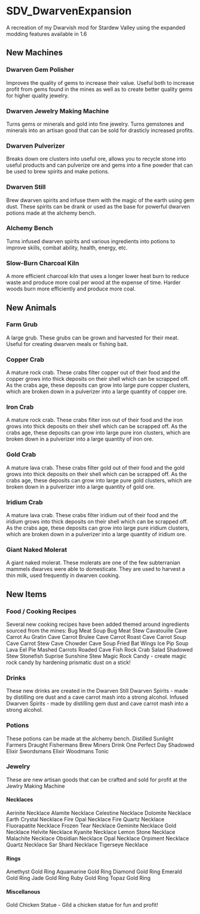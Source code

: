 # SDV_DwarvenExpansion
A recreation of my Dwarvish mod for Stardew Valley using the expanded modding features available in 1.6

## New Machines

### Dwarven Gem Polisher
Improves the quality of gems to increase their value.
Useful both to increase profit from gems found in the mines as well as to create better quality gems for higher quality jewelry.

### Dwarven Jewelry Making Machine
Turns gems or minerals and gold into fine jewelry.
Turns gemstones and minerals into an artisan good that can be sold for drasticly increased profits.

### Dwarven Pulverizer
Breaks down ore clusters into useful ore, allows you to recycle stone into useful products and can pulverize ore and gems into a fine powder that can be used to brew spirits and make potions.

### Dwarven Still
Brew dwarven spirits and infuse them with the magic of the earth using gem dust.
These spirits can be drank or used as the base for powerful dwarven potions made at the alchemy bench.

### Alchemy Bench
Turns infused dwarven spirits and various ingredients into potions to improve skills, combat ability, health, energy, etc.

### Slow-Burn Charcoal Kiln
A more efficient charcoal kiln that uses a longer lower heat burn to reduce waste and produce more coal per wood at the expense of time.  Harder woods burn more efficiently and produce more coal.

## New Animals

### Farm Grub
A large grub.  These grubs can be grown and harvested for their meat.  Useful for creating dwarven meals or fishing bait.

### Copper Crab
A mature rock crab.  These crabs filter copper out of their food and the copper grows into thick deposits on their shell which can be scrapped off.  As the crabs age, these deposits can grow into large pure copper clusters, which are broken down in a pulverizer into a large quantity of copper ore.

### Iron Crab
A mature rock crab.  These crabs filter iron out of their food and the iron grows into thick deposits on their shell which can be scrapped off.  As the crabs age, these deposits can grow into large pure iron clusters, which are broken down in a pulverizer into a large quantity of iron ore.

### Gold Crab
A mature lava crab.  These crabs filter gold out of their food and the gold grows into thick deposits on their shell which can be scrapped off.  As the crabs age, these deposits can grow into large pure gold clusters, which are broken down in a pulverizer into a large quantity of gold ore.

### Iridium Crab
A mature lava crab.  These crabs filter iridium out of their food and the iridium grows into thick deposits on their shell which can be scrapped off.  As the crabs age, these deposits can grow into large pure iridium clusters, which are broken down in a pulverizer into a large quantity of iridium ore.

### Giant Naked Molerat
A giant naked molerat.  These molerats are one of the few subterranian mammels dwarves were able to domesticate.  They are used to harvest a thin milk, used frequently in dwarven cooking.

## New Items

### Food / Cooking Recipes
Several new cooking recipes have been added themed around ingredients sourced from the mines:
Bug Meat Soup
Bug Meat Stew
Cavatouille
Cave Carrot Au Gratin
Cave Carrot Brulee
Cave Carrot Roast
Cave Carrot Soup
Cave Carrot Stew
Cave Chowder
Cave Soup
Fried Bat Wings
Ice Pip Soup
Lava Eel Pie
Mashed Carrots
Roaded Cave Fish
Rock Crab Salad
Shadowed Stew
Stonefish Suprise
Sunshine Stew
Magic Rock Candy - create magic rock candy by hardening prismatic dust on a stick!

### Drinks
These new drinks are created in the Dwarven Still
Dwarven Spirits - made by distilling ore dust and a cave carrot mash into a strong alcohol.
Infused Dwarven Spirits - made by distilling gem dust and cave carrot mash into a strong alcohol.

### Potions
These potions can be made at the alchemy bench.
Distilled Sunlight
Farmers Draught
Fishermans Brew
Miners Drink
One Perfect Day
Shadowed Elixir
Swordsmans Elixir
Woodmans Tonic

### Jewelry
These are new artisan goods that can be crafted and sold for profit at the Jewlry Making Machine
#### Necklaces
Aerinite Necklace
Alamite Necklace
Celestine Necklace
Dolomite Necklace
Earth Crystal Necklace
Fire Opal Necklace
Fire Quartz Necklace
Fluorapatite Necklace
Frozen Tear Necklace
Geminite Necklace
Gold Necklace
Helvite Necklace
Kyanite Necklace
Lemon Stone Necklace
Malachite Necklace
Obsidian Necklace
Opal Necklace
Orpiment Necklace
Quartz Necklace
Sar Shard Necklace
Tigerseye Necklace

#### Rings
Amethyst Gold Ring
Aquamarine Gold Ring
Diamond Gold Ring
Emerald Gold Ring
Jade Gold Ring
Ruby Gold Ring
Topaz Gold Ring

#### Miscellanous
Gold Chicken Statue - Gild a chicken statue for fun and profit!

